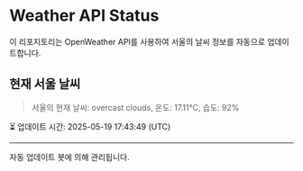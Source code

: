 
# Weather API Status

이 리포지토리는 OpenWeather API를 사용하여 서울의 날씨 정보를 자동으로 업데이트합니다.

## 현재 서울 날씨
> 서울의 현재 날씨: overcast clouds, 온도: 17.11°C, 습도: 92%

⏳ 업데이트 시간: 2025-05-19 17:43:49 (UTC)

---
자동 업데이트 봇에 의해 관리됩니다.
